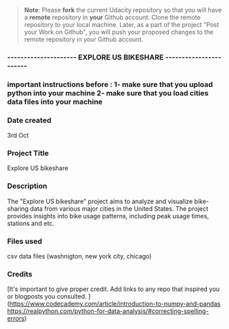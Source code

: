 >**Note**: Please **fork** the current Udacity repository so that you will have a **remote** repository in **your** Github account. Clone the remote repository to your local machine. Later, as a part of the project "Post your Work on Github", you will push your proposed changes to the remote repository in your Github account.
### --------------------- EXPLORE US BIKESHARE -----------------------
### important instructions before : 1- make sure that you upload python into your machine 2- make sure that you load cities data files into your machine
### Date created
3rd Oct 

### Project Title
Explore US bikeshare

### Description
The "Explore US bikeshare" project aims to analyze and visualize bike-sharing data from various major cities in the United States. 
The project provides insights into bike usage patterns, including peak usage times, stations and etc.
### Files used
csv data files (washnigton, new york city, chicago) 

### Credits
[It's important to give proper credit. Add links to any repo that inspired you or blogposts you consulted.
](https://www.codecademy.com/article/introduction-to-numpy-and-pandas
https://realpython.com/python-for-data-analysis/#correcting-spelling-errors)
